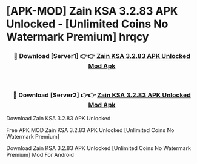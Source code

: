 # [APK-MOD] Zain KSA 3.2.83 APK Unlocked - [Unlimited Coins No Watermark Premium] hrqcy



<div align="center">
<h3>🔴 Download [Server1] 👉👉 <a href="https://momento.my/?title=Zain_KSA_3.2.83_APK_Unlocked">Zain KSA 3.2.83 APK Unlocked Mod Apk</a></h3><br>

<h3>🔴 Download [Server2] 👉👉 <a href="https://momento.my/?title=Zain_KSA_3.2.83_APK_Unlocked">Zain KSA 3.2.83 APK Unlocked Mod Apk</a></h3>
</div>



Download Zain KSA 3.2.83 APK Unlocked 

Free APK MOD Zain KSA 3.2.83 APK Unlocked [Unlimited Coins No Watermark Premium]

Download Zain KSA 3.2.83 APK Unlocked [Unlimited Coins No Watermark Premium] Mod For Android

